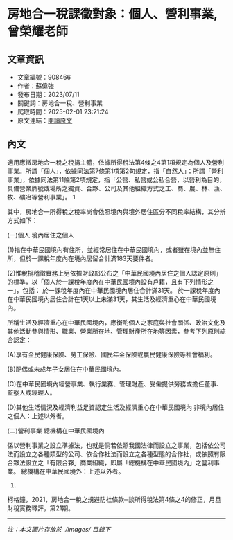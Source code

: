# 房地合一稅課徵對象：個人、營利事業,曾榮耀老師

## 文章資訊
- 文章編號：908466
- 作者：蘇偉強
- 發布日期：2023/07/11
- 關鍵詞：房地合一稅、營利事業
- 爬取時間：2025-02-01 23:21:24
- 原文連結：[閱讀原文](https://real-estate.get.com.tw/Columns/detail.aspx?no=908466)

## 內文


適用應徵房地合一稅之稅捐主體，依據所得稅法第4條之4第1項規定為個人及營利事業。所謂「個人」，依據同法第7條第1項第2句規定，指「自然人」；所謂「營利事業」，依據同法第11條第2項規定，指「公營、私營或公私合營，以營利為目的，具備營業牌號或場所之獨資、合夥、公司及其他組織方式之工、商、農、林、漁、牧、礦冶等營利事業」。
1


其中，房地合一所得稅之稅率尚會依照境內與境外居住區分不同稅率結構，其分辨方式如下：


(一)個人
境內居住之個人


(1)指在中華民國境內有住所，並經常居住在中華民國境內，或者雖在境內並無住所，但於一課稅年度內在境內居留合計滿183天要件者。


(2)惟稅捐稽徵實務上另依據財政部公布之「中華民國境內居住之個人認定原則」的標準，以「個人於一課稅年度內在中華民國境內設有戶籍，且有下列情形之一」，包括：
於一課稅年度內在中華民國境內居住合計滿31天。
於一課稅年度內在中華民國境內居住合計在1天以上未滿31天，其生活及經濟重心在中華民國境內。


所稱生活及經濟重心在中華民國境內，應衡酌個人之家庭與社會關係、政治文化及其他活動參與情形、職業、營業所在地、管理財產所在地等因素，參考下列原則綜合認定：


(A)享有全民健康保險、勞工保險、國民年金保險或農民健康保險等社會福利。


(B)配偶或未成年子女居住在中華民國境內。


(C)在中華民國境內經營事業、執行業務、管理財產、受僱提供勞務或擔任董事、監察人或經理人。


(D)其他生活情況及經濟利益足資認定生活及經濟重心在中華民國境內
非境內居住之個人：上述以外者。


(二)營利事業
總機構在中華民國境內


係以營利事業之設立準據法，也就是倘若依照我國法律而設立之事業，包括依公司法而設立之各種類型的公司、依合作社法而設立之各種型態的合作社，或依照有限合夥法設立之「有限合夥」商業組織，即屬「總機構在中華民國境內」之營利事業。
總機構在中華民國境外：上述以外者。


1.
柯格鐘，2021，房地合一稅之規避防杜條款─談所得稅法第4條之4的修正，月旦財稅實務釋評，第21期。

---
*注：本文圖片存放於 ./images/ 目錄下*
